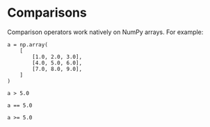 # Comparisons

Comparison operators work natively on NumPy arrays. For example:

```{code-cell} ipython3
a = np.array(
    [
        [1.0, 2.0, 3.0],
        [4.0, 5.0, 6.0],
        [7.0, 8.0, 9.0],
    ]
)

a > 5.0
```

```{code-cell} ipython3
a == 5.0
```

```{code-cell} ipython3
a >= 5.0
```
